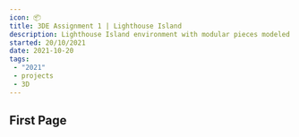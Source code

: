 ```yaml
---
icon: 📦
title: 3DE Assignment 1 | Lighthouse Island
description: Lighthouse Island environment with modular pieces modeled and textured in Maya and Substance Painter. Environment built in Unity
started: 20/10/2021
date: 2021-10-20
tags:
 - "2021"
 - projects
 - 3D
---
```


## First Page